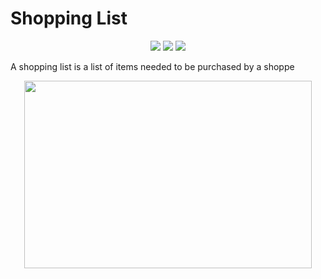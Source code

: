 <h1>Shopping List</h1>
 
<p align="center">
<img src="https://img.shields.io/badge/ShoppingList-red">
<img src="https://img.shields.io/badge/React.js-brightgreen">
<img src="https://badges.frapsoft.com/os/v1/open-source.svg?v=103">
</p>
 
 
  
 <p align="justify">
A shopping list is a list of items needed to be purchased by a shoppe
 </p>
 
 </p>
 <p align="center">
  <img width="460" height="300" src="https://user-images.githubusercontent.com/116307514/218083494-c9ec839e-0359-4afb-a001-514283486ced.png">
</p>


   
